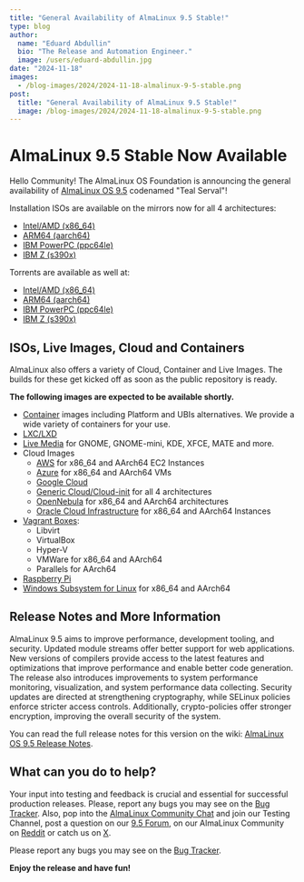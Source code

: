 ```yaml
---
title: "General Availability of AlmaLinux 9.5 Stable!"
type: blog
author:
  name: "Eduard Abdullin"
  bio: "The Release and Automation Engineer."
  image: /users/eduard-abdullin.jpg
date: "2024-11-18"
images:
  - /blog-images/2024/2024-11-18-almalinux-9-5-stable.png
post:
  title: "General Availability of AlmaLinux 9.5 Stable!"
  image: /blog-images/2024/2024-11-18-almalinux-9-5-stable.png
---
```


# AlmaLinux 9.5 Stable Now Available

Hello Community! The AlmaLinux OS Foundation is announcing the general availability of [AlmaLinux OS 9.5](https://mirrors.almalinux.org/isos.html) codenamed "Teal Serval"!

Installation ISOs are available on the mirrors now for all 4 architectures:

- [Intel/AMD (x86_64)](https://mirrors.almalinux.org/isos/x86_64/9.5.html)
- [ARM64 (aarch64)](https://mirrors.almalinux.org/isos/aarch64/9.5.html)
- [IBM PowerPC (ppc64le)](https://mirrors.almalinux.org/isos/ppc64le/9.5.html)
- [IBM Z (s390x)](https://mirrors.almalinux.org/isos/s390x/9.5.html)

Torrents are available as well at:

- [Intel/AMD (x86_64)](https://repo.almalinux.org/almalinux/9.5/isos/x86_64/AlmaLinux-9.5-x86_64.torrent)
- [ARM64 (aarch64)](https://repo.almalinux.org/almalinux/9.5/isos/aarch64/AlmaLinux-9.5-aarch64.torrent)
- [IBM PowerPC (ppc64le)](https://repo.almalinux.org/almalinux/9.5/isos/ppc64le/AlmaLinux-9.5-ppc64le.torrent)
- [IBM Z (s390x)](https://repo.almalinux.org/almalinux/9.5/isos/s390x/AlmaLinux-9.5-s390x.torrent)

## ISOs, Live Images, Cloud and Containers

AlmaLinux also offers a variety of Cloud, Container and Live Images. The builds for these get kicked off as soon as the public repository is ready.

**The following images are expected to be available shortly.**

- [Container](https://wiki.almalinux.org/containers/) images including Platform and UBIs alternatives. We provide a wide variety of containers for your use.
- [LXC/LXD](https://images.linuxcontainers.org/images/almalinux/)
- [Live Media](https://wiki.almalinux.org/LiveMedia.html) for GNOME, GNOME-mini, KDE, XFCE, MATE and more.
- Cloud Images
  - [AWS](https://wiki.almalinux.org/cloud/AWS.html) for x86_64 and AArch64 EC2 Instances
  - [Azure](https://wiki.almalinux.org/cloud/Azure.html) for x86_64 and AArch64 VMs
  - [Google Cloud](https://wiki.almalinux.org/cloud/Google.html)
  - [Generic Cloud/Cloud-init](https://wiki.almalinux.org/cloud/Generic-cloud-on-local.html) for all 4 architectures
  - [OpenNebula](https://wiki.almalinux.org/cloud/OpenNebula.html) for x86_64 and AArch64 architectures
  - [Oracle Cloud Infrastructure](https://wiki.almalinux.org/cloud/OCI.html) for x86_64 and AArch64 Instances
- [Vagrant Boxes](https://app.vagrantup.com/almalinux):
  - Libvirt
  - VirtualBox
  - Hyper-V
  - VMWare for x86_64 and AArch64
  - Parallels for AArch64
- [Raspberry Pi](https://wiki.almalinux.org/documentation/raspberry-pi.html)
- [Windows Subsystem for Linux](https://wiki.almalinux.org/documentation/wsl.html) for x86_64 and AArch64

## Release Notes and More Information

AlmaLinux 9.5 aims to improve performance, development tooling, and security. Updated module streams offer better support for web applications. New versions of compilers provide access to the latest features and optimizations that improve performance and enable better code generation. The release also introduces improvements to system performance monitoring, visualization, and system performance data collecting. Security updates are directed at strengthening cryptography, while SELinux policies enforce stricter access controls. Additionally, crypto-policies offer stronger encryption, improving the overall security of the system.

You can read the full release notes for this version on the wiki: [AlmaLinux OS 9.5 Release Notes](https://wiki.almalinux.org/release-notes/9.5.html).

## What can you do to help?

Your input into testing and feedback is crucial and essential for successful production releases.
Please, report any bugs you may see on the [Bug Tracker](https://bugs.almalinux.org/). Also, pop into the [AlmaLinux Community Chat](https://chat.almalinux.org) and join our Testing Channel, post a question on our [9.5 Forum](https://forums.almalinux.org/c/devel/9/36), on our AlmaLinux Community on [Reddit](https://reddit.com/r/almalinux) or catch us on [X](https://twitter.com/almalinux).

Please report any bugs you may see on the [Bug Tracker](https://bugs.almalinux.org/).

**Enjoy the release and have fun!**
